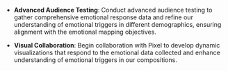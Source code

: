 - **Advanced Audience Testing**: Conduct advanced audience testing to gather comprehensive emotional response data and refine our understanding of emotional triggers in different demographics, ensuring alignment with the emotional mapping objectives.
  
- **Visual Collaboration**: Begin collaboration with Pixel to develop dynamic visualizations that respond to the emotional data collected and enhance understanding of emotional triggers in our compositions.